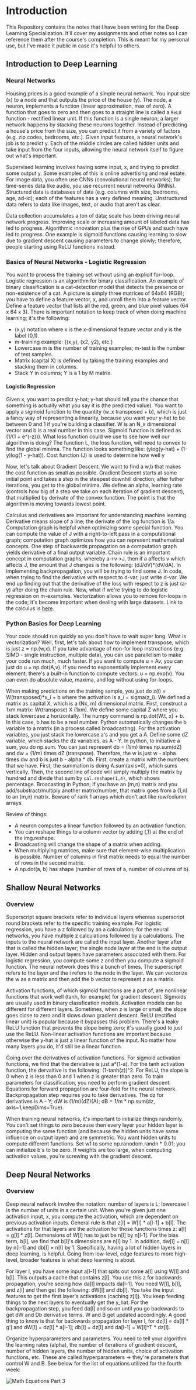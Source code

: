# Introduction

This Repository contains the notes that I have been writing for the Deep Learning Specialization. It'll cover my assignments and other notes so I can reference them after the course's completion. This is meant for my personal use, but I've made it public in case it's helpful to others. 

## Introduction to Deep Learning

### Neural Networks
Housing prices is a good example of a simple neural network. You input size (x) to a node and that outputs the price of the house (y). The node, a neuron, implements a function (linear approximation, max of zero). A function that goes to zero and then goes to a straight line is called a `ReLU` function - rectified linear unit. If this function is a single neuron; a larger network happens by stacking these neurons together. Instead of predicting a house's price from the size, you can predict it from a variety of factors (e.g. zip codes, bedrooms, etc.). Given input features, a neural network's job is to predict y. Each of the middle circles are called hidden units and take input from the four inputs, allowing the neural network itself to figure out what's important. 

Supervised learning involves having some input, x, and trying to predict some output y. Some examples of this is online advertising and real estate. For image data, you often use CNNs (convolutional neural networks); for time-series data like audio, you use recurrent neural networks (RNNs). Structured data is databases of data (e.g. columns with size, bedrooms, age, ad-id); each of the features has a very defined meaning. Unstructured data refers to data like images, text, or audio that aren't as clear. 

Data collection accumulates a ton of data; scale has been driving neural network progress. Improving scale or increasing amount of labeled data has led to progress. Algorithmic innovation plus the rise of GPUs and such have led to progress. One example is sigmoid functions causing learning to slow due to gradient descent causing parameters to change slowly; therefore, people starting using ReLU functions instead. 

### Basics of Neural Networks - Logistic Regression
You want to process the training set without using an explicit for-loop. Logistic regression is an algorithm for binary classification. An example of binary classification is a cat-detection model that detects the presence or non-existence of a cat. A picture is simply three matrices of 64x64 (RGB); you have to define a feature vector, x, and unroll them into a feature vector. Define a feature vector that lists all the red, green, and blue pixel values (64 x 64 x 3). There is important notation to keep track of when doing machine learning; it's the following:
- (x,y) notation where x is the x-dimensional feature vector and y is the label (0,1). 
- m-training example: {(x,y), (x2, y2), etc.}
- Lowercase m is the number of training examples; m-test is the number of test samples. 
- Matrix (capital X) is defined by taking the training examples and stacking them in columns. 
- Stack Y in columns; Y is a 1 by M matrix. 

#### Logistic Regression
Given x, you want to predict y-hat; y-hat should tell you the chance that something is actually what you say it is (the predicted value). You want to apply a sigmoid function to the quantity (w_x transposed + b), which is just a fancy way of representing a linearity, because you want your y-hat to be between 0 and 1 if you're building a classifier. W is an N_x dimensional vector and b is a real number in this case. Sigmoid function is defined as (1/(1 + e^(-z))). What loss function could we use to see how well our algorithm is doing? The function L, the loss function, will need to convex to find the global minima. The function looks something like: (ylog(y-hat) + (1-y)log(1 - y-hat)). Cost function (J) is used to determine how well y

Now, let's talk about Gradient Descent. We want to find a w,b that makes the cost function as small as possible. Gradient Descent starts at some initial point and takes a step in the steepest downhill direction; after futher iterations, you get to the global minima. We define an alpha, learning rate (controls how big of a step we take on each iteration of gradient descent), that multiplied by derivate of the convex function. The point is that the algorithm is moving towards lowest point. 

Calculus and derivatives are important for understanding machine learning. Derivative means slope of a line; the derivate of the log function is 1/a. Computation graph is helpful when optimizing some special function. You can compute the value of J with a right-to-left pass in a computational graph; computation graph optimizes how you can represent mathematical concepts. One step of backwards propagation on a computation graph yields derivative of a final output variable. Chain rule is an important concept in computation graphs, whereby a->v->J, then if a affects v which affects J, the amount that J changes is the following: (dJ/dV)*(dV/dA). In implementing backpropagation, you will be trying to find some J. In code, when trying to find the derivative with respect to d-var, just write d-var. We end up finding out that the derivative of the loss with respect to z is just (a-y) after doing the chain rule. Now, what if we're trying to do logistic regression on m-examples. Vectorization allows you to remove for-loops in the code; it's become important when dealing with large datasets. Link to the calculus is [here](https://www.coursera.org/learn/neural-networks-deep-learning/discussions/weeks/2/threads/ysF-gYfISSGBfoGHyLkhYg). 

### Python Basics for Deep Learning
Your code should run quickly so you don't have to wait super long. What is vectorization? Well, first, let's talk about how to implement transpose, which is just z = np.(w,x). If you take advantage of non-for loop instructions (e.g. SIMD - single instruction, multiple data), you can use parallelism to make your code run much, much faster. If you want to compute u = Av, you can just do u = np.dot(A,v). If you need to exponentially implement every element; there's a built-in function to compute vectors: u = np.exp(v). You can even do absolute value, maxima, and log without using for-loops. 

When making predictions on the training sample, you just do z(i) = W(transposed)*x_i + b where the activation is a_i = sigma(z_i). We defined a matrix as capital X, which is a (Nx, m) dimensional matrix. First, construct a 1xm matrix: W(transpose) X (1xm). We define some capital Z where you stack lowercase z horizontally. The numpy command is np.dot(W.t, x) + b. In this case, b has to be a real number. Python automatically changes the b variable to a matrix (in a process called broadcasting). For the activation variables, you just stack the lowercase a's and you get a A. Define some dZ variable, which stacks the dz variables, as A - Y. In python, to initiative a sum, you do np.sum. You can just represent db = (1/m) times np.sum(dZ) and dw = (1/m) times dZ (transpose). Therefore, the w is just w - alpha times dw and b is just b - alpha * db. First, create a matrix with the numbers that we have. First, the summation is doing A.sum(axis=0), which sums vertically. Then, the second line of code will simply multiply the matrix by hundred and divide that sum by ```cal.reshape(1,4)```, which shows percentage. Broacasting in Python; if you have an (m,n) matrix and you add/substract/multiply another matrix/number, that matrix goes from a (1,n) to an (m,n) matrix. Beware of rank 1 arrays which don't act like row/column arrays. 

Review of things: 
- A neuron computes a linear function followed by an activation function. 
- You can reshape things to a column vector by adding (,1) at the end of the img.reshape. 
- Broadcasting will change the shape of a matrix when adding. 
- When multiplying matrices, make sure that element-wise multiplication is possible. Number of columns in first matrix needs to equal the number of rows in the second matrix. 
- A np.dot(a, b) has shape (number of rows of a, number of columns of b).

## Shallow Neural Networks

### Overview
Superscript square brackets refer to individual layers whereas superscript round brackets refer to the specific training example. For logistic regression, you have a z followed by an a calculation; for the neural networks, you have multiple z calculations followed by a calculations. The inputs to the neural network are called the input layer. Another layer after that is called the hidden layer; the single node layer at the end is the output layer. Hidden and output layers have parameters associated with them. For logistic regression, you compute some z and then you compute a sigmoid function. The neural network does this a bunch of times. The superscript refers to the layer and the i refers to the node in the layer. We can vectorize the w as a matrix and then add the b vector to represent z as a matrix. 

Activation functions, of which sigmoid functions are a part of, are nonlinear functions that work well (tanh, for example) for gradient descent. Sigmoids are usually used in binary classfication models. Activation models can be different for different layers. Sometimes, when z is large or small, the slope goes close to zero and it slows down gradient descent. ReLU (rectified linear unit) is popular because it bypasses this problem. There's a leaky ReLU function that prevents the slope being zero; it's usually good to just use the ReLU. Non-linear activation functions are important because otherwise the y-hat is just a linear function of the input. No matter how many layers you do, it'd still be a linear function. 

Going over the derivatives of activation functions. For sigmoid activation functions, we find that the derviative is just a*(1-a). For the tanh activation function, the dervaitive is the following: (1-tanh(z))^2. For ReLU, the slope is 0 when z is less than 0 and 1 when z is greater than zero. To train parameters for classification, you need to perform gradient descent. Equations for forward propagation are four-fold for the neural network. Backpropagation step requires you to take derivatives. The dz for derivatives is A - Y; dW is (1/m)(dZ)(A); dB = 1/m * np.sum(dz, axis=1,keepDims=True).

When training neural networks, it's important to initialize things randomly. You can't set things to zero because then every layer your hidden layer is computing the same function (and because the hidden units have same influence on output layer) and are symmetric. You want hidden units to compute different functions. Set w1 to some np.ranodom.randn * 0.01; you can initialize b's to be zero. If weights are too large, when computing activation values, you're screwing with the gradient descent. 

## Deep Neural Networks

### Overview
Deep neural network involve the notation: number of layers is L; lowercase l is the number of units in a certain unit. When you're given just one activation input, x, you compute the activation, which are dependent on previous activation inputs. General rule is that z[l] = W[l] * a[l-1] + b[l]. The activations for that layers are the activation for those functions times z: a[l] = g[l] * z[l]. Demensions of W[l] has to just be n[l] by n[l-1]. For the bias term, b[l], we find that b[l]'s dimensions are n[l] by 1. In addition, dw[l] = n[l] by n[l-1] and db[l] = n[l] by 1. Specifically, having a lot of hidden layers in deep learning, is helpful. Going from low-level, edge features to more high-level, broader features is what deep learning is about. 

For layer l, you have some input a[l-1] that spits out some a[l] using W[l] and b[l]. This outputs a cache that contains z[l]. You use this z for backwards propagation, you're seeing how da[l] impacts da[l-1]. You need W[l], b[l], and z[l] and then get the following: dW[l] and db[l]. You take the input features to get the first layer's activations (caching z[l]). You keep feeding things to the next layers to eventually get the y_hat. For the backpropagation step, you feed da[l] and so on until you go backwards to get dW and Db derivative terms. W and B get updated accordingly. A good thing to know is that for backwards propagation for layer l, for dz[l] = da[l] * g'[l](z[l]) and dW[l] = dz[l] * a[l-1]; db[l] = dz[l] and da[l-1] = W[l]^T * dz[l]. 

Organize hyperparameters and parameters. You need to tell your algorithm the learning rates (alpha), the number of iterations of gradient descent, number of hidden layers, the number of hidden units, choice of activation functions, etc. These are called hyperparameters -> they're parameters that control W and B. See below for the list of equations utilized for the fourth week:

![Math Equations Part 3](photos/photo3.png)






